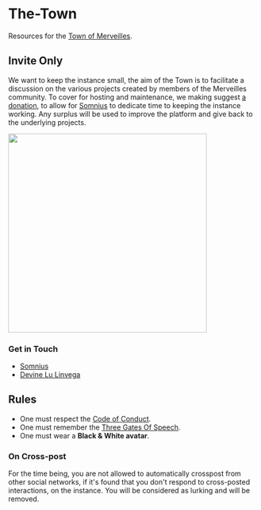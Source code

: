 # The-Town

Resources for the [Town of Merveilles](https://merveilles.town).

## Invite Only

We want to keep the instance small, the aim of the Town is to facilitate a discussion on the various projects created by members of the Merveilles community. To cover for hosting and maintenance, we making suggest [a donation](https://ko-fi.com/somnius), to allow for [Somnius](https://merveilles.town/@somnius) to dedicate time to keeping the instance working. Any surplus will be used to improve the platform and give back to the underlying projects.

<img src='https://raw.githubusercontent.com/Merveilles/The-Town/master/AUGMENT.jpg' width="400"/>

### Get in Touch

- [Somnius](https://merveilles.town/@somnius)
- [Devine Lu Linvega](https://merveilles.town/@neauoire)

## Rules

- One must respect the [Code of Conduct](https://github.com/merveilles/Resources/blob/master/CONDUCT.md).
- One must remember the [Three Gates Of Speech](http://wiki.xxiivv.com/Discourse).
- One must wear a **Black & White avatar**.

### On Cross-post

For the time being, you are not allowed to automatically crosspost from other social networks, if it's found that you don't respond to cross-posted interactions, on the instance. You will be considered as lurking and will be removed. 